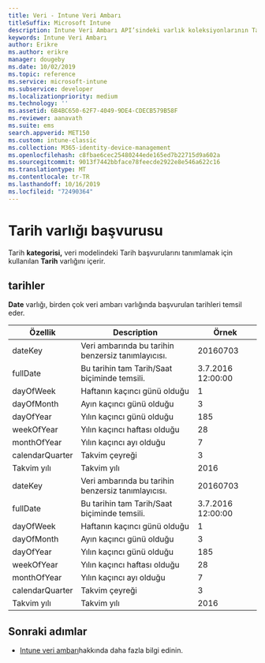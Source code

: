 ```yaml
---
title: Veri - Intune Veri Ambarı
titleSuffix: Microsoft Intune
description: Intune Veri Ambarı API’sindeki varlık koleksiyonlarının Tarih kategorisi için başvuru konusu.
keywords: Intune Veri Ambarı
author: Erikre
ms.author: erikre
manager: dougeby
ms.date: 10/02/2019
ms.topic: reference
ms.service: microsoft-intune
ms.subservice: developer
ms.localizationpriority: medium
ms.technology: ''
ms.assetid: 6B4BC650-62F7-4049-9DE4-CDECB579B58F
ms.reviewer: aanavath
ms.suite: ems
search.appverid: MET150
ms.custom: intune-classic
ms.collection: M365-identity-device-management
ms.openlocfilehash: c8fbae6cec25480244ede165ed7b22715d9a602a
ms.sourcegitcommit: 9013f7442bbface78feecde2922e8e546a622c16
ms.translationtype: MT
ms.contentlocale: tr-TR
ms.lasthandoff: 10/16/2019
ms.locfileid: "72490364"
---
```

# <a name="reference-for-dates-entity"></a>Tarih varlığı başvurusu

Tarih **kategorisi,** veri modelindeki Tarih başvurularını tanımlamak için kullanılan **Tarih** varlığını içerir.

## <a name="dates"></a>tarihler

**Date** varlığı, birden çok veri ambarı varlığında başvurulan tarihleri temsil eder.


|    Özellik     |                      Description                       |       Örnek        |
|-----------------|--------------------------------------------------------|----------------------|
|     dateKey     | Veri ambarında bu tarihin benzersiz tanımlayıcısı. |       20160703       |
|    fullDate     |    Bu tarihin tam Tarih/Saat biçiminde temsili.     | 3\.7.2016 12:00:00 |
|    dayOfWeek    |                      Haftanın kaçıncı günü olduğu                       |          1           |
|   dayOfMonth    |                      Ayın kaçıncı günü olduğu                      |          3           |
|    dayOfYear    |                      Yılın kaçıncı günü olduğu                       |         185          |
|   weekOfYear    |                      Yılın kaçıncı haftası olduğu                      |          28          |
|   monthOfYear   |                   Yılın kaçıncı ayı olduğu                    |          7           |
| calendarQuarter |                    Takvim çeyreği                    |          3           |
|  Takvim yılı   |                     Takvim yılı                      |         2016         |
|     dateKey     | Veri ambarında bu tarihin benzersiz tanımlayıcısı. |       20160703       |
|    fullDate     |    Bu tarihin tam Tarih/Saat biçiminde temsili.     | 3\.7.2016 12:00:00 |
|    dayOfWeek    |                      Haftanın kaçıncı günü olduğu                       |          1           |
|   dayOfMonth    |                      Ayın kaçıncı günü olduğu                      |          3           |
|    dayOfYear    |                      Yılın kaçıncı günü olduğu                       |         185          |
|   weekOfYear    |                      Yılın kaçıncı haftası olduğu                      |          28          |
|   monthOfYear   |                   Yılın kaçıncı ayı olduğu                    |          7           |
| calendarQuarter |                    Takvim çeyreği                    |          3           |
|  Takvim yılı   |                     Takvim yılı                      |         2016         |

## <a name="next-steps"></a>Sonraki adımlar

- [Intune veri ambarı](../reports-nav-create-intune-reports.md)hakkında daha fazla bilgi edinin.
